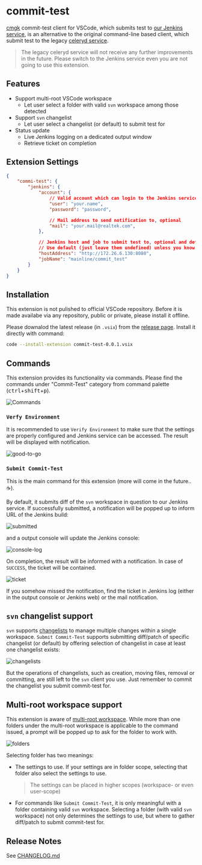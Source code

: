 # commit-test

[cmgk](http://172.26.6.129/scm/cmgk.git) commit-test client for VSCode,
which submits test to
[our Jenkins service](http://172.26.6.130:8080/mainline/commit_test),
is an alternative to the original command-line based client, which submit test
to the legacy [celeryd service](amqp://cmgk@172.26.6.130).

> The legacy celeryd service will not receive any further improvements in the
> future. Please switch to the Jenkins service even you are not going to use
> this extension.

## Features

*   Support multi-root VSCode workspace
    *   Let user select a folder with valid `svn` workspace among those detected
*   Support `svn` changelist
    *   Let user select a changelist (or default) to submit test for
*   Status update
    *   Live Jenkins logging on a dedicated output window
    *   Retrieve ticket on completion

## Extension Settings

```json
{
    "commi-test": {
        "jenkins": {
            "account": {
                // Valid account which can login to the Jenkins service (usually your NT account), mandatory
                "user": "your.name",
                "password": "password",

                // Mail address to send notification to, optional
                "mail": "your.mail@realtek.com",
            },

            // Jenkins host and job to submit test to, optional and default to the following value.
            // Use default (just leave them undefined) unless you know what you are doing.
            "hostAddress": "http://172.26.6.130:8080",
            "jobName": "mainline/commit_test"
        }
    }
}
```

## Installation

This extension is not pulished to official VSCode repository. Before it is made
availabe via any repository, public or private, please install it offline.

Please downalod the latest release (in `.vsix`) from the
[release page](http://172.26.6.129/jy.hsu/vscode-commit-test/-/releases).
Install it directly with command:

```sh
code --install-extension commit-test-0.0.1.vsix
```

## Commands

This extension provides its functionality via commands. Please find the commands
under "Commit-Test" category from command palette
(<kbd>ctrl</kbd>+<kbd>shift</kbd>+<kbd>p</kbd>).

![Commands](images/commands.png)

### `Verfy Environment`

It is recommended to use `Verify Environment` to make sure that the settings are
properly configured and Jenkins service can be accessed. The result will be
displayed with notification.

![good-to-go](images/good-to-go.png)

### `Submit Commit-Test`

This is the main command for this extension (more will come in the future..
:coffee:).

By default, it submits diff of the `svn` workspace in question to our Jenkins
service. If successfully submitted, a notification will be popped up to inform
URL of the Jenkins build:

![submitted](images/submitted.png)

and a output console will update the Jenkins console:

![console-log](images/console-log.png)

On completion, the result will be informed with a notification. In case of
`SUCCESS`, the ticket will be contained.

![ticket](images/ticket.png)

If you somehow missed the notification, find the ticket in Jenkins log (either
in the output console or Jenkins web) or the mail notification.

## `svn` changelist support

`svn` supports [changelists](http://svnbook.red-bean.com/en/1.6/svn.advanced.changelists.html)
to manage multiple changes within a single workspace. `Submit Commit-Test`
supports submitting diff/patch of specific changelist (or default) by offering
selection of changelist in case at least one changelist exists:

![changelists](images/changelists.png)

But the operations of changelists, such as creation, moving files, removal or
committing, are still left to the `svn` client you use. Just remember to commit
the changelist you submit commit-test for.

## Multi-root workspace support

This extension is aware of [multi-root workspace](https://code.visualstudio.com/docs/editor/multi-root-workspaces).
While more than one folders under the multi-root workspace is applicable to the
command issued, a prompt will be popped up to ask for the folder to work with.

![folders](images/folders.png)

Selecting folder has two meanings:

*   The settings to use. If your settings are in folder scope, selecting that
    folder also select the settings to use.

    > The settings can be placed in higher scopes (workspace- or even
    > user-scope)

*   For commands like `Submit Commit-Test`, it is only meaningful with a folder
    containing valid `svn` workspace. Selecting a folder (with valid `svn`
    workspace) not only determines the settings to use, but where to gather
    diff/patch to submit commit-test for.

## Release Notes

See [CHANGELOG.md](CHANGELOG.md)
